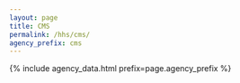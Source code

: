```yaml
---
layout: page
title: CMS
permalink: /hhs/cms/
agency_prefix: cms
---
```


{% include agency_data.html prefix=page.agency_prefix %}
